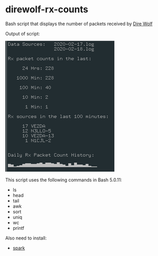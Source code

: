 # direwolf-rx-counts
Bash script that displays the number of packets received by [Dire Wolf](https://github.com/wb2osz/direwolf)

Output of script:

![output](screenshot.png)

This script uses the following commands in Bash 5.0.11:
* ls
* head
* tail
* awk
* sort
* uniq
* wc
* printf

Also need to install:
* [spark](https://github.com/holman/spark)
